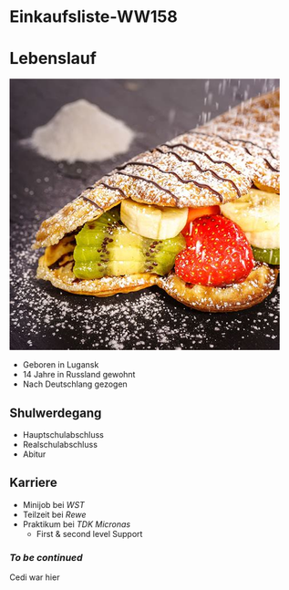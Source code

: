 # Einkaufsliste-WW158

# Lebenslauf

![Profilbild](./th-1178383790.png "abc")

* Geboren in Lugansk
* 14 Jahre in Russland gewohnt
* Nach Deutschlang gezogen

## Shulwerdegang
  * Hauptschulabschluss
  * Realschulabschluss
  * Abitur
  
## Karriere
  * Minijob bei *WST*
  * Teilzeit bei *Rewe*
  * Praktikum bei *TDK Micronas*
    * First & second level Support
### ***To be continued***

Cedi war hier
